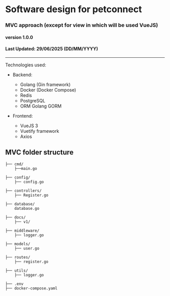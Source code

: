 # Software design for petconnect

### MVC approach (except for view in which will be used VueJS)

#### version 1.0.0
#### Last Updated: 29/06/2025 (DD/MM/YYYY)

---
Technologies used:

- Backend:
    - Golang (Gin framework)
    - Docker (Docker Compose)
    - Redis
    - PostgreSQL
    - ORM Golang GORM

- Frontend:
  - VueJS 3
  - Vuetify framework
  - Axios

## MVC folder structure

```text
├── cmd/
    ├──main.go
    
├── config/
    ├── config.go

├── controllers/
    ├── Register.go

├── database/
    database.go

├── docs/
    ├── v1/
    
├── middleware/
    ├── logger.go

├── models/
    ├── user.go

├── routes/
    ├── register.go

├── utils/
    ├── logger.go

├── .env
├── docker-compose.yaml
```





    